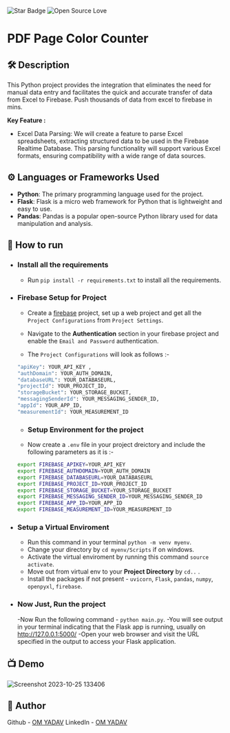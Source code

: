 <!--Please do not remove this part-->
![Star Badge](https://img.shields.io/static/v1?label=%F0%9F%8C%9F&message=If%20Useful&style=style=flat&color=BC4E99)
![Open Source Love](https://badges.frapsoft.com/os/v1/open-source.svg?v=103)

# PDF Page Color Counter

## 🛠️ Description
This Python project provides the integration that eliminates the need for manual data entry and facilitates the quick and accurate transfer of data from Excel to Firebase. Push thousands of data from excel to firebase in mins.

**Key Feature :**

* Excel Data Parsing: We will create a feature to parse Excel spreadsheets, extracting structured data to be used in the Firebase Realtime Database. This parsing functionality will support various Excel formats, ensuring compatibility with a wide range of data sources.


## ⚙️ Languages or Frameworks Used
- **Python**: The primary programming language used for the project.
- **Flask**: Flask is a micro web framework for Python that is lightweight and easy to use.
- **Pandas**: Pandas is a popular open-source Python library used for data manipulation and analysis.

## 🌟 How to run
 - ### Install all the requirements
   - Run `pip install -r requirements.txt` to install all the requirements.
 - ### Firebase Setup for Project

   - Create a [firebase](https://firebase.google.com/) project, set up a web project and get all the `Project Configurations` from `Project Settings`.

   - Navigate to the **Authentication** section in your firebase project and enable the `Email and Password`
    authentication.

    - The `Project Configurations` will look as follows :-
    ```bash
    "apiKey": YOUR_API_KEY ,
    "authDomain": YOUR_AUTH_DOMAIN,
    "databaseURL": YOUR_DATABASEURL,
    "projectId": YOUR_PROJECT_ID,
    "storageBucket": YOUR_STORAGE_BUCKET,
    "messagingSenderId": YOUR_MESSAGING_SENDER_ID,
    "appId": YOUR_APP_ID,
    "measurementId": YOUR_MEASUREMENT_ID 
    ```
    - ### Setup Environment for the project
    - Now create a `.env` file in your project dreictory and include the following parameters as it is :-
    ```bash
    export FIREBASE_APIKEY=YOUR_API_KEY
    export FIREBASE_AUTHDOMAIN=YOUR_AUTH_DOMAIN
    export FIREBASE_DATABASEURL=YOUR_DATABASEURL
    export FIREBASE_PROJECT_ID=YOUR_PROJECT_ID
    export FIREBASE_STORAGE_BUCKET=YOUR_STORAGE_BUCKET
    export FIREBASE_MESSAGING_SENDER_ID=YOUR_MESSAGING_SENDER_ID
    export FIREBASE_APP_ID=YOUR_APP_ID
    export FIREBASE_MEASUREMENT_ID=YOUR_MEASUREMENT_ID
    ``` 

 - ### Setup a Virtual Enviroment

   - Run this command in your terminal `python -m venv myenv`.
   - Change your directory by `cd myenv/Scripts` if on windows.
   - Activate the virtual enviroment by running this command `source activate`.
   - Move out from virtual env to your **Project Directory** by `cd..` .
   - Install the packages if not present - `uvicorn`, `Flask`, `pandas`, `numpy`, `openpyxl`, `firebase`.

- ###  Now Just, Run the project
   
   -Now Run the following command - `python main.py`.
   -You will see output in your terminal indicating that the Flask app is running, usually on http://127.0.0.1:5000/
   -Open your web browser and visit the URL specified in the output to access your Flask application.


## 📺 Demo
![Screenshot 2023-10-25 133406](https://github.com/Om25091210/Count-Color-Black-Pages-PDF/assets/74484315/a84def7c-7db4-4ab5-bf0b-f8cfe5ded66b)


## 🤖 Author

Github - [OM YADAV](https://github.com/Om25091210)
LinkedIn - [OM YADAV](www.linkedin.com/in/omyadav)




